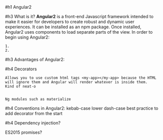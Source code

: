 #h1 Angular2

#h3 What is it?
**Angular2** is a front-end Javascript framework intended to make it easier for developers to create robust and dynamic user experiences. It can be installed as an  npm package. Once installed, Angular2 uses components to load separate parts of the view. In order to begin using Angular2:

	1.
	2.


#h3 Advantages of Angular2:

#h4 Decorators

	Allows you to use custom html tags <my-app></my-app> because the HTML will ignore them and Angular will render whatever is inside them.  Kind of neat-o


	Ng modules such as materialize  

#h4 Conventions in Angular2:
	kebab-case
	lower dash-case
	best practice to add decorator from the start

#h4 Dependency injection?

ES2015 promises?
